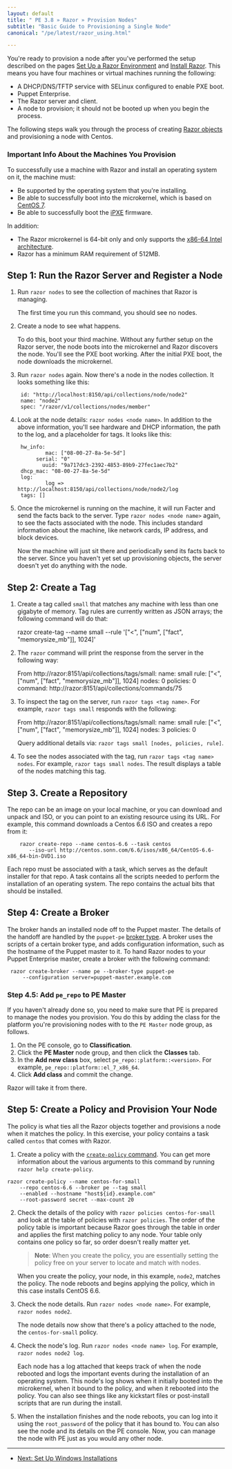 ```yaml
---
layout: default
title: " PE 3.8 » Razor » Provision Nodes"
subtitle: "Basic Guide to Provisioning a Single Node"
canonical: "/pe/latest/razor_using.html"

---
```


You're ready to provision a node after you've performed the setup described on the pages [Set Up a Razor Environment](./razor_prereqs.html) and [Install Razor](./razor_install.html). This means you have four machines or virtual machines running the following:

* A DHCP/DNS/TFTP service with SELinux configured to enable PXE boot.
* Puppet Enterprise.
* The Razor server and client.
* A node to provision; it should not be booted up when you begin the process.

The following steps walk you through the process of creating
[Razor objects](./razor_objects) and provisioning a node with Centos.

### Important Info About the Machines You Provision

To successfully use a machine with Razor and install an operating system on
it, the machine must:

* Be supported by the operating system that you're installing.
* Be able to successfully boot into the microkernel, which is based on [CentOS 7](http://wiki.centos.org/Manuals/ReleaseNotes/CentOS7).
* Be able to successfully boot the [iPXE](http://ipxe.org/) firmware.

In addition:

+ The Razor microkernel is 64-bit only and only supports the [x86-64 Intel architecture](http://en.wikipedia.org/wiki/X86-64).
+ Razor has a minimum RAM requirement of 512MB.

## Step 1: Run the Razor Server and Register a Node

1. Run `razor nodes` to see the collection of machines that Razor is managing.

   The first time you run this command, you should see no nodes.

2. Create a node to see what happens.

   To do this, boot your third machine. Without any further setup on the Razor server, the node boots into the microkernel and Razor discovers the node. You'll see the PXE boot working. After the initial PXE boot, the node downloads the microkernel.

3. Run `razor nodes` again. Now there's a node in the nodes collection. It looks something like this:

		id: "http://localhost:8150/api/collections/node/node2"
		name: "node2"
		spec: "/razor/v1/collections/nodes/member"

4. Look at the node details: `razor nodes <node name>`. In addition to the above information, you'll see hardware and DHCP information, the path to the log, and a placeholder for tags. It looks like this:

		hw_info:
				mac: ["08-00-27-8a-5e-5d"]
			 serial: "0"
			   uuid: "9a717dc3-2392-4853-89b9-27fec1aec7b2"
		dhcp_mac: "08-00-27-8a-5e-5d"
		log:
				log => http://localhost:8150/api/collections/node/node2/log
		tags: []

5. Once the microkernel is running on the machine, it will run Facter and
send the facts back to the server. Type `razor nodes <node name>` again, to
see the facts associated with the node. This includes standard information
about the machine, like network cards, IP address, and block devices.

	Now the machine will just sit there and periodically send its facts back to the server. Since you haven't yet set up provisioning objects, the server doesn't yet do anything with the node.

## Step 2: Create a Tag

1. Create a tag called `small` that matches any machine with less than one
gigabyte of memory. Tag rules are currently written as JSON arrays; the
following command will do that:

      razor create-tag --name small
          --rule '["<", ["num", ["fact", "memorysize_mb"]], 1024]'

2. The `razor` command will print the response from the server in the
following way:

      From http://razor:8151/api/collections/tags/small:
          name: small
          rule: ["<", ["num", ["fact", "memorysize_mb"]], 1024]
         nodes: 0
      policies: 0
       command: http://razor:8151/api/collections/commands/75


3. To inspect the tag on the server, run `razor tags <tag name>`. For
example, `razor tags small` responds with the following:

      From http://razor:8151/api/collections/tags/small:
          name: small
          rule: ["<", ["num", ["fact", "memorysize_mb"]], 1024]
         nodes: 3
      policies: 0

    Query additional details via: `razor tags small [nodes, policies, rule]`.

4. To see the nodes associated with the tag, run `razor tags <tag name>
nodes`. For example, `razor tags small nodes`. The result displays a table
of the nodes matching this tag.

## Step 3. Create a Repository

The repo can be an image on your local machine, or you can download and
unpack and ISO, or you can point to an existing resource using its URL. For
example, this command downloads a Centos 6.6 ISO and creates a repo from it:

		razor create-repo --name centos-6.6 --task centos
           --iso-url http://centos.sonn.com/6.6/isos/x86_64/CentOS-6.6-x86_64-bin-DVD1.iso

Each repo must be associated with a task, which serves as the default
installer for that repo. A task contains all the scripts needed to perform
the installation of an operating system. The repo contains the actual
bits that should be installed.

## Step 4: Create a Broker

The broker hands an installed node off to the Puppet master. The details of the handoff are handled by the `puppet-pe` [broker type](./razor_brokertypes.html). A broker uses the scripts of a certain broker type, and adds configuration information, such as the hostname of the Puppet master to it. To hand Razor nodes to your Puppet Enterprise master, create a broker with the following command:

     razor create-broker --name pe --broker-type puppet-pe
         --configuration server=puppet-master.example.com

### Step 4.5: Add `pe_repo` to PE Master

If you haven't already done so, you need to make sure that PE is prepared to manage the nodes you provision. You do this by adding the class for the platform you're provisioning nodes with to the `PE Master` node group, as follows.

1. On the PE console, go to **Classification**.
2. Click the **PE Master** node group, and then click the **Classes** tab.
3. In the **Add new class** box, select `pe_repo::platform::<version>`. For example, `pe_repo::platform::el_7_x86_64`.
4. Click **Add class** and commit the change.

Razor will take it from there.


## Step 5: Create a Policy and Provision Your Node

The policy is what ties all the Razor objects together and provisions a node when it matches the policy. In this exercise, your policy contains a task called `centos` that comes with Razor.

1. Create a policy with the [`create-policy` command](./razor_reference.html#create-policy-create-policy.html). You can get more information about the various arguments to this command by running `razor help create-policy`.

~~~
razor create-policy --name centos-for-small
    --repo centos-6.6 --broker pe --tag small
    --enabled --hostname "host${id}.example.com"
    --root-password secret --max-count 20
~~~

 2. Check the details of the policy with `razor policies centos-for-small`
 and look at the table of policies with `razor policies`. The order of the
 policy table is important because Razor goes through the table in order and
 applies the first matching policy to any node. Your table only
 contains one policy so far, so order doesn't really matter yet.

	>**Note**: When you create the policy, you are essentially setting the policy free on your server to locate and match with nodes.

	When you create the policy, your node, in this example, `node2`, matches the policy. The node reboots and begins applying the policy, which in this case installs CentOS 6.6.

3. Check the node details. Run `razor nodes <node name>`. For example, `razor nodes node2`.

   The node details now show that there's a policy attached to the node, the `centos-for-small` policy.

4. Check the node's log. Run `razor nodes <node name> log`. For example, `razor nodes node2 log`.

   Each node has a log attached that keeps track of when the node rebooted and logs the important events during the installation of an operating system. This node's log shows when it initially booted into the microkernel, when it bound to the policy, and when it rebooted into the policy. You can also see things like any kickstart files or post-install scripts that are run during the install.

5. When the installation finishes and the node reboots, you can log into it
using the `root_password` of the policy that it has bound to. You can also
see the node and its details on the PE console. Now, you can manage the
node with PE just as you would any other node.


* * *


- [Next: Set Up Windows Installations](./razor_windows_install.html)

